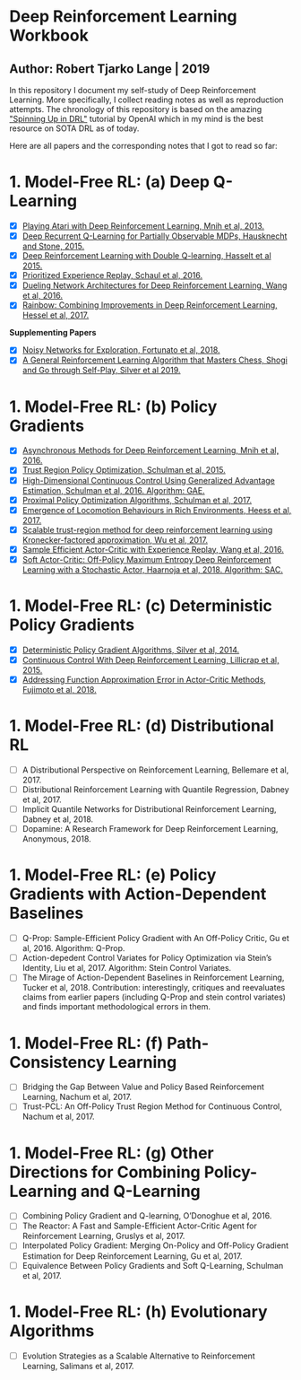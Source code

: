 # Deep Reinforcement Learning Workbook
## Author: Robert Tjarko Lange | 2019

In this repository I document my self-study of Deep Reinforcement Learning. More specifically, I collect reading notes as well as reproduction attempts. The chronology of this repository is based on the amazing ["Spinning Up in DRL"](https://spinningup.openai.com/en/latest/spinningup/keypapers.html) tutorial by OpenAI which in my mind is the best resource on SOTA DRL as of today.

Here are all papers and the corresponding notes that I got to read so far:

# 1. Model-Free RL: (a) Deep Q-Learning

* [x] [Playing Atari with Deep Reinforcement Learning, Mnih et al, 2013.](01_A_Deep_Q_Learning/01_2013_Mnih.md)
* [x] [Deep Recurrent Q-Learning for Partially Observable MDPs, Hausknecht and Stone, 2015.](01_A_Deep_Q_Learning/02_2015_Hausknecht.md)
* [x] [Deep Reinforcement Learning with Double Q-learning, Hasselt et al 2015.](01_A_Deep_Q_Learning/03_2015_Hasselt.md)
* [x] [Prioritized Experience Replay, Schaul et al, 2016.](01_A_Deep_Q_Learning/04_2016_Schaul.md)
* [x] [Dueling Network Architectures for Deep Reinforcement Learning, Wang et al, 2016.](01_A_Deep_Q_Learning/05_2016_Wang.md)
* [x] [Rainbow: Combining Improvements in Deep Reinforcement Learning, Hessel et al, 2017.](01_A_Deep_Q_Learning/06_2017_Hessel.md)

**Supplementing Papers**

* [x] [Noisy Networks for Exploration, Fortunato et al, 2018.](01_A_Deep_Q_Learning/xx_2018_Fortunato.md)
* [x] [A General Reinforcement Learning Algorithm that Masters Chess, Shogi and Go through Self-Play, Silver et al 2019.](01_A_Deep_Q_Learning/yy_2019_Silver.md)

# 1. Model-Free RL: (b) Policy Gradients

* [x] [Asynchronous Methods for Deep Reinforcement Learning, Mnih et al, 2016.](01_B_Policy_Gradients/07_2016_Mnih.md)
* [x] [Trust Region Policy Optimization, Schulman et al, 2015.](01_B_Policy_Gradients/08_2015_Schulman.md)
* [x] [High-Dimensional Continuous Control Using Generalized Advantage Estimation, Schulman et al, 2016. Algorithm: GAE.](01_B_Policy_Gradients/09_2015_Schulman.md)
* [x] [Proximal Policy Optimization Algorithms, Schulman et al, 2017.](01_B_Policy_Gradients/10_2017_Schulman.md)
* [x] [Emergence of Locomotion Behaviours in Rich Environments, Heess et al, 2017.](01_B_Policy_Gradients/11_2017_Heess.md)
* [x] [Scalable trust-region method for deep reinforcement learning using Kronecker-factored approximation, Wu et al, 2017.](01_B_Policy_Gradients/12_2017_Wu.md)
* [x] [Sample Efficient Actor-Critic with Experience Replay, Wang et al, 2016.](01_B_Policy_Gradients/13_2017_Wang.md)
* [x] [Soft Actor-Critic: Off-Policy Maximum Entropy Deep Reinforcement Learning with a Stochastic Actor, Haarnoja et al, 2018. Algorithm: SAC.](01_B_Policy_Gradients/14_2018_Haarnoja.md)

# 1. Model-Free RL: (c) Deterministic Policy Gradients
* [x] [Deterministic Policy Gradient Algorithms, Silver et al, 2014.](01_C_Deterministic_Policy_Gradients/15_2014_Silver.md)
* [x] [Continuous Control With Deep Reinforcement Learning, Lillicrap et al, 2015.](01_C_Deterministic_Policy_Gradients/16_2016_Lillicrap.md)
* [x] [Addressing Function Approximation Error in Actor-Critic Methods, Fujimoto et al, 2018.](01_C_Deterministic_Policy_Gradients/17_2018_Fujimoto.md)

# 1. Model-Free RL: (d) Distributional RL
* [ ] A Distributional Perspective on Reinforcement Learning, Bellemare et al, 2017.
* [ ] Distributional Reinforcement Learning with Quantile Regression, Dabney et al, 2017.
* [ ] Implicit Quantile Networks for Distributional Reinforcement Learning, Dabney et al, 2018.
* [ ] Dopamine: A Research Framework for Deep Reinforcement Learning, Anonymous, 2018.

# 1. Model-Free RL: (e) Policy Gradients with Action-Dependent Baselines
* [ ] Q-Prop: Sample-Efficient Policy Gradient with An Off-Policy Critic, Gu et al, 2016. Algorithm: Q-Prop.
* [ ] Action-depedent Control Variates for Policy Optimization via Stein’s Identity, Liu et al, 2017. Algorithm: Stein Control Variates.
* [ ] The Mirage of Action-Dependent Baselines in Reinforcement Learning, Tucker et al, 2018. Contribution: interestingly, critiques and reevaluates claims from earlier papers (including Q-Prop and stein control variates) and finds important methodological errors in them.

# 1. Model-Free RL: (f) Path-Consistency Learning
* [ ] Bridging the Gap Between Value and Policy Based Reinforcement Learning, Nachum et al, 2017.
* [ ] Trust-PCL: An Off-Policy Trust Region Method for Continuous Control, Nachum et al, 2017.

# 1. Model-Free RL: (g) Other Directions for Combining Policy-Learning and Q-Learning
* [ ] Combining Policy Gradient and Q-learning, O’Donoghue et al, 2016.
* [ ] The Reactor: A Fast and Sample-Efficient Actor-Critic Agent for Reinforcement Learning, Gruslys et al, 2017.
* [ ] Interpolated Policy Gradient: Merging On-Policy and Off-Policy Gradient Estimation for Deep Reinforcement Learning, Gu et al, 2017.
* [ ] Equivalence Between Policy Gradients and Soft Q-Learning, Schulman et al, 2017.

# 1. Model-Free RL: (h) Evolutionary Algorithms
* [ ] Evolution Strategies as a Scalable Alternative to Reinforcement Learning, Salimans et al, 2017.
